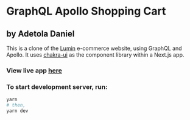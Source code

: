 # GraphQL Apollo Shopping Cart

## by Adetola Daniel

This is a clone of the [Lumin](https://store.luminskin.com) e-commerce website, using GraphQL and Apollo. It uses [chakra-ui](https://chakra-ui.com) as the component library within a Next.js app.

### View live app [here](https://graphql-apollo-shopping-cart.vercel.app)

### To start development server, run:

```bash
yarn
# then,
yarn dev
```
